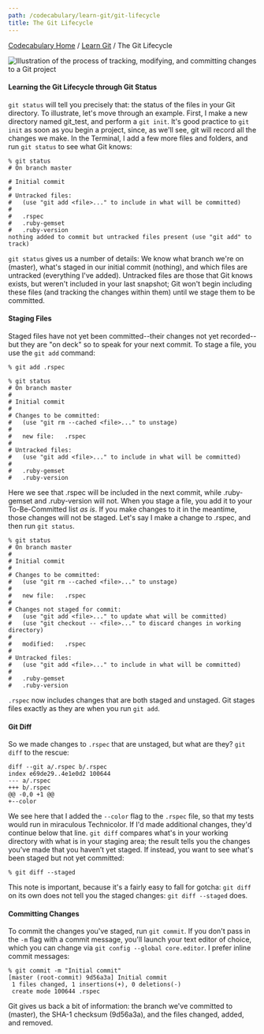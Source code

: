 ```yaml
---
path: /codecabulary/learn-git/git-lifecycle
title: The Git Lifecycle
---
```

[Codecabulary Home](/codecabulary) / [Learn Git](/codecabulary/learn-git) / The Git Lifecycle

<!-- ---title: The Git Lifecycle -->

![Illustration of the process of tracking, modifying, and committing changes to a Git project](http://git-scm.com/figures/18333fig0201-tn.png)

#### Learning the Git Lifecycle through Git Status

`git status` will tell you precisely that: the status of the files in your Git directory. To illustrate, let's move through an example. First, I make a new directory named git_test, and perform a `git init`. It's good practice to `git init` as soon as you begin a project, since, as we'll see, git will record all the changes we make. In the Terminal, I add a few more files and folders, and run `git status` to see what Git knows:

	% git status                                                
	# On branch master
	
	# Initial commit
	#
	# Untracked files:
	#   (use "git add <file>..." to include in what will be committed)
	#
	#	.rspec
	#	.ruby-gemset
	#	.ruby-version
	nothing added to commit but untracked files present (use "git add" to track)

`git status` gives us a number of details: We know what branch we're on (master), what's staged in our initial commit (nothing), and which files are untracked (everything I've added). Untracked files are those that Git knows exists, but weren't included in your last snapshot; Git won't begin including these files (and tracking the changes within them) until we stage them to be committed.

#### Staging Files

Staged files have not yet been committed--their changes not yet recorded--but they are "on deck" so to speak for your next commit. To stage a file, you use the `git add` command:

	% git add .rspec
	
	% git status                                                                                                                             
	# On branch master
	#
	# Initial commit
	#
	# Changes to be committed:
	#   (use "git rm --cached <file>..." to unstage)
	#
	#	new file:   .rspec
	#
	# Untracked files:
	#   (use "git add <file>..." to include in what will be committed)
	#
	#	.ruby-gemset
	#	.ruby-version

Here we see that .rspec will be included in the next commit, while .ruby-gemset and .ruby-version will not. When you stage a file, you add it to your To-Be-Committed list _as is_. If you make changes to it in the meantime, those changes will not be staged. Let's say I make a change to .rspec, and then run `git status`. 

	% git status                                                                                                                                       
	# On branch master
	#
	# Initial commit
	#
	# Changes to be committed:
	#   (use "git rm --cached <file>..." to unstage)
	#
	#	new file:   .rspec
	#
	# Changes not staged for commit:
	#   (use "git add <file>..." to update what will be committed)
	#   (use "git checkout -- <file>..." to discard changes in working directory)
	#
	#	modified:   .rspec
	#
	# Untracked files:
	#   (use "git add <file>..." to include in what will be committed)
	#
	#	.ruby-gemset
	#	.ruby-version
	
`.rspec` now includes changes that are both staged and unstaged. Git stages files exactly as they are when you run `git add`. 

#### Git Diff

So we made changes to `.rspec` that are unstaged, but what are they? `git diff` to the rescue:

	diff --git a/.rspec b/.rspec
	index e69de29..4e1e0d2 100644
	--- a/.rspec
	+++ b/.rspec
	@@ -0,0 +1 @@
	+--color

We see here that I added the `--color` flag to the `.rspec` file, so that my tests would run in miraculous Technicolor. If I'd made additional changes, they'd continue below that line. `git diff` compares what's in your working directory with what is in your staging area; the result tells you the changes you’ve made that you haven’t yet staged. If instead, you want to see what's been staged but not yet committed:

	% git diff --staged
	
This note is important, because it's a fairly easy to fall for gotcha: `git diff` on its own does not tell you the staged changes: `git diff --staged` does.

#### Committing Changes

To commit the changes you've staged, run `git commit`. If you don't pass in the `-m` flag with a commit message, you'll launch your text editor of choice, which you can change via `git config --global core.editor`. I prefer inline commit messages:

	% git commit -m "Initial commit"                                                                                                                              
	[master (root-commit) 9d56a3a] Initial commit
	 1 files changed, 1 insertions(+), 0 deletions(-)
	 create mode 100644 .rspec
	 
Git gives us back a bit of information: the branch we've committed to (master), the SHA-1 checksum (9d56a3a), and the files changed, added, and removed. 
